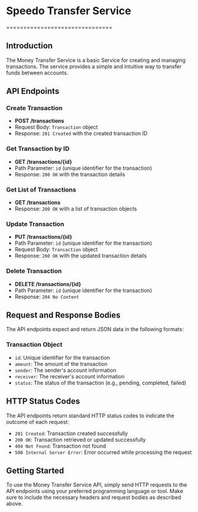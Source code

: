 # Speedo Transfer Service
===============================

## Introduction

The Money Transfer Service is a basic Service for creating and managing transactions. The service provides a simple and intuitive way to transfer funds between accounts.

## API Endpoints

### Create Transaction

* **POST /transactions**
* Request Body: `Transaction` object
* Response: `201 Created` with the created transaction ID

### Get Transaction by ID

* **GET /transactions/{id}**
* Path Parameter: `id` (unique identifier for the transaction)
* Response: `200 OK` with the transaction details

### Get List of Transactions

* **GET /transactions**
* Response: `200 OK` with a list of transaction objects

### Update Transaction

* **PUT /transactions/{id}**
* Path Parameter: `id` (unique identifier for the transaction)
* Request Body: `Transaction` object
* Response: `200 OK` with the updated transaction details

### Delete Transaction

* **DELETE /transactions/{id}**
* Path Parameter: `id` (unique identifier for the transaction)
* Response: `204 No Content`

## Request and Response Bodies

The API endpoints expect and return JSON data in the following formats:

### Transaction Object

* `id`: Unique identifier for the transaction
* `amount`: The amount of the transaction
* `sender`: The sender's account information
* `receiver`: The receiver's account information
* `status`: The status of the transaction (e.g., pending, completed, failed)

## HTTP Status Codes

The API endpoints return standard HTTP status codes to indicate the outcome of each request:

* `201 Created`: Transaction created successfully
* `200 OK`: Transaction retrieved or updated successfully
* `404 Not Found`: Transaction not found
* `500 Internal Server Error`: Error occurred while processing the request

## Getting Started

To use the Money Transfer Service API, 
simply send HTTP requests to the API endpoints using your preferred programming language or tool. 
Make sure to include the necessary headers and request bodies as described above.